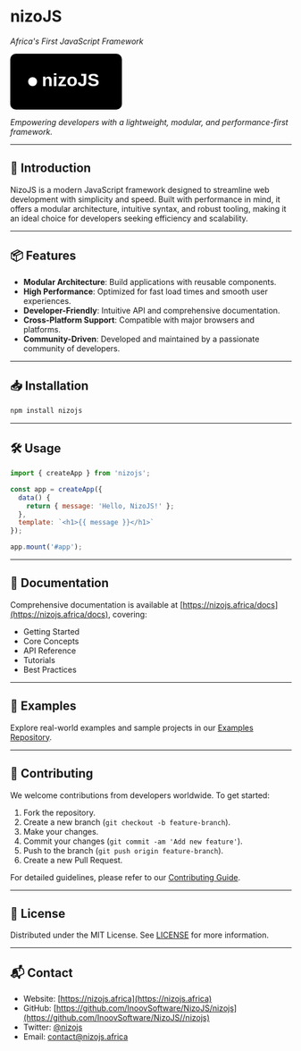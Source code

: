 # nizoJS  
_Africa's First JavaScript Framework_

<svg xmlns="http://www.w3.org/2000/svg" viewBox="0 0 200 100" width="200" height="100">
  <rect x="0" y="0" width="200" height="100" rx="10" ry="10" fill="linear-gradient(to bottom right, #6366f1, #818cf8)"></rect>
  <text x="54%" y="50%" dominant-baseline="middle" text-anchor="middle" font-family="Arial, sans-serif" font-size="32" font-weight="bold" fill="#ffffff">
    nizoJS
  </text>
  <circle cx="40" cy="50" r="8" fill="#ffffff"></circle>
</svg>

*Empowering developers with a lightweight, modular, and performance-first framework.*

---

## 🚀 Introduction

NizoJS is a modern JavaScript framework designed to streamline web development with simplicity and speed. Built with performance in mind, it offers a modular architecture, intuitive syntax, and robust tooling, making it an ideal choice for developers seeking efficiency and scalability.

---

## 📦 Features

- **Modular Architecture**: Build applications with reusable components.
- **High Performance**: Optimized for fast load times and smooth user experiences.
- **Developer-Friendly**: Intuitive API and comprehensive documentation.
- **Cross-Platform Support**: Compatible with major browsers and platforms.
- **Community-Driven**: Developed and maintained by a passionate community of developers.

---

## 📥 Installation

```bash
npm install nizojs
```

---

## 🛠️ Usage

```javascript
import { createApp } from 'nizojs';

const app = createApp({
  data() {
    return { message: 'Hello, NizoJS!' };
  },
  template: `<h1>{{ message }}</h1>`
});

app.mount('#app');
```

---

## 📘 Documentation

Comprehensive documentation is available at [https://nizojs.africa/docs](https://nizojs.africa/docs), covering:

- Getting Started
- Core Concepts
- API Reference
- Tutorials
- Best Practices

---

## 🧪 Examples

Explore real-world examples and sample projects in our [Examples Repository](https://github.com/InoovSoftware/NizoJS/examples).

---

## 🤝 Contributing

We welcome contributions from developers worldwide. To get started:

1. Fork the repository.
2. Create a new branch (`git checkout -b feature-branch`).
3. Make your changes.
4. Commit your changes (`git commit -am 'Add new feature'`).
5. Push to the branch (`git push origin feature-branch`).
6. Create a new Pull Request.

For detailed guidelines, please refer to our [Contributing Guide](https://github.com/InoovSoftware/NizoJS/blob/main/CONTRIBUTING.md).

---

## 🧾 License

Distributed under the MIT License. See [LICENSE](https://github.com/InoovSoftware/NizoJS/blob/main/LICENSE) for more information.

---

## 📬 Contact

- Website: [https://nizojs.africa](https://nizojs.africa)
- GitHub: [https://github.com/InoovSoftware/NizoJS/nizojs](https://github.com/InoovSoftware/NizoJS//nizojs)
- Twitter: [@nizojs](https://twitter.com/nizojs)
- Email: [contact@nizojs.africa](mailto:contact@nizojs.africa)
